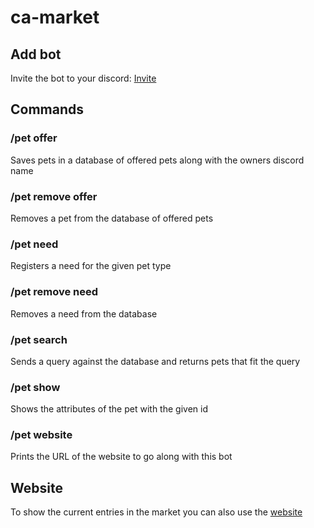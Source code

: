 # ca-market

## Add bot
Invite the bot to your discord: [Invite](https://discord.com/api/oauth2/authorize?client_id=1002659405025788035&permissions=2048&scope=applications.commands%20bot)

## Commands

### /pet offer 
Saves pets in a database of offered pets along with the owners discord name

### /pet remove offer
Removes a pet from the database of offered pets

### /pet need
Registers a need for the given pet type

### /pet remove need
Removes a need from the database

### /pet search
Sends a query against the database and returns pets that fit the query

### /pet show
Shows the attributes of the pet with the given id

### /pet website
Prints the URL of the website to go along with this bot

## Website
To show the current entries in the market you can also use the [website](https://ca-page-81b2e.web.app)
